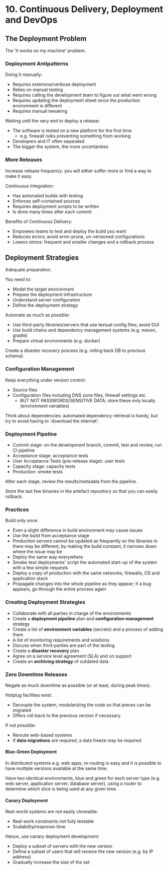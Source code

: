 # 10. Continuous Delivery, Deployment and DevOps

## The Deployment Problem

The 'It works on my machine' problem.

### Deployment Antipatterns

Doing it manually:

- Requires extensive/verbose deployment
- Relies on manual testing
- Requires calling the development team to figure out what went wrong
- Requires updating the deployment sheet since the production environment is different
- Requires manual tweaking

Waiting until the very end to deploy a release:

- The software is tested on a new platform for the first time
  - e.g. firewall rules preventing something from working
- Developers and IT often separated
- The bigger the system, the more uncertainties

### More Releases

Increase release frequency: you will either suffer more or find a way to make it easy.

Continuous Integration:

- Has automated builds with testing
- Enforces self-contained sources
- Requires deployment scripts to be written
- Is done many times after each commit

Benefits of Continuous Delivery:

- Empowers teams to test and deploy the build you want
- Reduces errors; avoid error-prone, un-versioned configurations
- Lowers stress: frequent and smaller changes and a rollback process

## Deployment Strategies

Adequate preparation.

You need to:

- Model the target environment
- Prepare the deployment infrastructure
- Understand server configuration
- Define the deployment strategy

Automate as much as possible:

- Use third-party libraries/servers that use textual config files; avoid GUI
- Use build chains and dependency management systems (e.g. maven, gradle)
- Prepare virtual environments (e.g. docker)

Create a disaster recovery process (e.g. rolling back DB to previous schema)

### Configuration Management

Keep everything under version control:

- Source files
- Configuration files including DNS zone files, firewall settings etc.
  - BUT NOT PASSWORDS/SENSITIVE DATA; store these only locally (environment variables)

Think about dependencies: automated dependency retrieval is handy, but try to avoid having to 'download the internet'.

### Deployment Pipeline

- Commit stage: on the development branch, commit, test and review, run CI pipeline
- Acceptance stage: acceptance tests
- User Acceptance Tests (pre-release stage): user tests
- Capacity stage: capacity tests
- Production: smoke tests

After each stage, review the results/metadata from the pipeline.

Store the last few binaries in the artefact repository so that you can easily rollback.

### Practices

Build only once:

- Even a slight difference in build environment may cause issues
- Use the build from acceptance stage
- Production servers cannot be updated as frequently so the libraries in there may be different; by making the build constant, it narrows down where the issue may be
- Deploy the same way everywhere
- Smoke-test deployments' script the automated start-up of the system with a few simple requests
- Deploy a copy of production with the same networks, firewalls, OS and application stack
- Propagate changes into the whole pipeline as they appear; if a bug appears, go through the entire process again

### Creating Deployment Strategies

- Collaborate with all parties in charge of the environments
- Create a **deployment pipeline** plan and **configuration management** strategy
- Create a list of **environment variables** (secrets) and a process of adding them
- A list of monitoring requirements and solutions
- Discuss when third-parties are part of the testing
- Create a **disaster recovery** plan
- Agree on a service level agreement (SLA) and on support
- Create an **archiving strategy** of outdated data

### Zero Downtime Releases

Negate as much downtime as possible (or at least, during peak times).

Hotplug facilities exist:

- Decouple the system, modularizing the code so that pieces can be migrated
- Offers roll-back to the previous version if necessary

If not possible:

- Reroute web-based systems
- If **data migrations** are required, a data freeze may be required

#### Blue-Green Deployment

In distributed systems e.g. web apps, re-routing is easy and it is possible to have multiple versions available at the same time.

Have two identical environments, blue and green for each server type (e.g. web server, application server, database server), using a router to determine which slice is being used at any given time.

#### Canary Deployment

Real-world systems are not easily cloneable:

- Real-work constraints not fully testable
- Scalability/response-time

Hence, use canary deployment development:

- Deploy a subset of servers with the new version
- Define a subset of users that will receive the new version (e.g. by IP address)
- Gradually increase the size of the set
